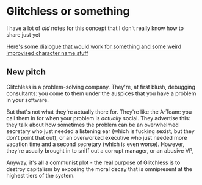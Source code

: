 # Glitchless or something

I have a lot of *old* notes for this concept that I don't really know how to share just yet

[Here's some dialogue that would work for something and some weird improvised character name stuff][bones]

[bones]: 2cf8d0ba-9546-4e4e-9f55-e38a73f1f307.md

## New pitch

Glitchless is a problem-solving company. They're, at first blush, debugging consultants: you come to them under the auspices that you have a problem in your software.

But that's not what they're actually there for. They're like the A-Team: you call them in for when your problem is *actually* social. They advertise this: they talk about how sometimes the problem can be an overwhelmed secretary who just needed a listening ear (which is fucking sexist, but they don't point that out), or an overworked executive who just needed more vacation time and a second secretary (which is even worse). However, they're usually brought in  to sniff out a corrupt manager, or an abusive VP,

Anyway, it's all a communist plot - the real purpose of Glitchless is to destroy capitalism by exposing the moral decay that is omnipresent at the highest tiers of the system.
